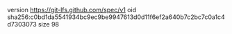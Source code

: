 version https://git-lfs.github.com/spec/v1
oid sha256:c0bd1da5541934bc9ec9be9947613d0d11f6ef2a640b7c2bc7c0a1c4d7303073
size 98

